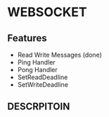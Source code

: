 # WEBSOCKET

## Features
- Read Write Messages (done)
- Ping Handler
- Pong Handler
- SetReadDeadline
- SetWriteDeadline

## DESCRPITOIN
